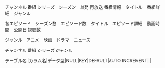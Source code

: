 チャンネル
番組
シリーズ　シーズン　単発
再放送
番組情報　タイトル　番組詳細　ジャンル

各エピソード　シーズン数　エピソード数　タイトル　エピソード詳細　動画時間　公開日
視聴数

ジャンル　アニメ　映画　ドラマ　ニュース

<!-- テーブル -->
チャンネル
番組
シリーズ
ジャンル

テーブル名
|カラム名|データ型|NULL|KEY|DEFAULT|AUTO INCREMENT|
|